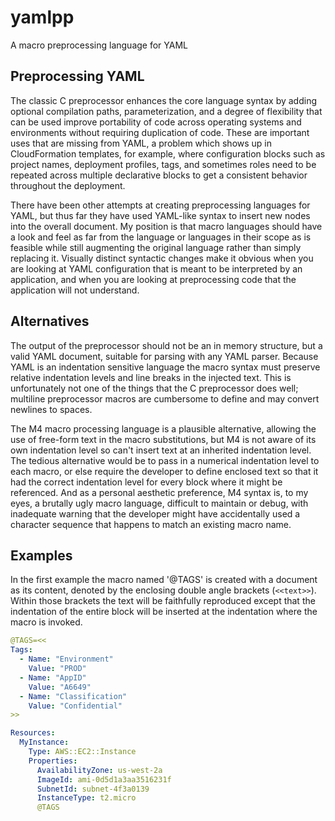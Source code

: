 # yamlpp
A macro preprocessing language for YAML

## Preprocessing YAML

The classic C preprocessor enhances the core language syntax by adding optional compilation paths, parameterization, and a degree of flexibility that can be used improve portability of code across operating systems and environments without requiring duplication of code.   These are important uses that are missing from YAML, a problem which shows up in CloudFormation templates, for example, where configuration blocks such as project names, deployment profiles, tags, and sometimes roles need to be repeated across multiple declarative blocks to get a consistent behavior throughout the deployment.

There have been other attempts at creating preprocessing languages for YAML, but thus far they have used YAML-like syntax to insert new nodes into the overall document.  My position is that macro languages should have a look and feel as far from the language or languages in their scope as is feasible while still augmenting the original language rather than simply replacing it.  Visually distinct syntactic changes make it obvious when you are looking at YAML configuration that is meant to be interpreted by an application, and when you are looking at preprocessing code that the application will not understand.

## Alternatives

The output of the preprocessor should not be an in memory structure, but a valid YAML document, suitable for parsing with any YAML parser.  Because YAML is an indentation sensitive language the macro syntax must preserve relative indentation levels and line breaks in the injected text.  This is unfortunately not one of the things that the C preprocessor does well; multiline preprocessor macros are cumbersome to define and may convert newlines to spaces.

The M4 macro processing language is a plausible alternative, allowing the use of free-form text in the macro substitutions, but M4 is not aware of its own indentation level so can't insert text at an inherited indentation level.  The tedious alternative would be to pass in a numerical indentation level to each macro, or else require the developer to define enclosed text so that it had the correct indentation level for every block where it might be referenced.   And as a personal aesthetic preference, M4 syntax is, to my eyes, a brutally ugly macro language, difficult to maintain or debug, with inadequate warning that the developer might have accidentally used a character sequence that happens to match an existing macro name.

## Examples

In the first example the macro named '@TAGS' is created with a document as its content, denoted by the enclosing double angle brackets (`<<text>>`).   Within those brackets the text will be faithfully reproduced except that the indentation of the entire block will be inserted at the indentation where the macro is invoked. 

```yaml
@TAGS=<<
Tags:
  - Name: "Environment"
    Value: "PROD"
  - Name: "AppID"
    Value: "A6649"
  - Name: "Classification"
    Value: "Confidential"
>>

Resources:
  MyInstance:
    Type: AWS::EC2::Instance
    Properties:
      AvailabilityZone: us-west-2a
      ImageId: ami-0d5d1a3aa3516231f
      SubnetId: subnet-4f3a0139
      InstanceType: t2.micro
      @TAGS
```

